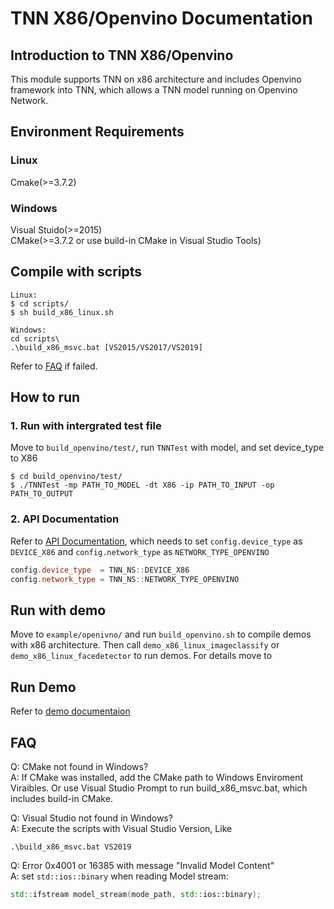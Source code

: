 # TNN X86/Openvino Documentation
## Introduction to TNN X86/Openvino
This module supports TNN on x86 architecture and includes Openvino framework into TNN, which allows a TNN model running on Openvino Network.

## Environment Requirements
### Linux
Cmake(>=3.7.2)
### Windows
Visual Stuido(>=2015)<br>
CMake(>=3.7.2 or use build-in CMake in Visual Studio Tools)

## Compile with scripts
```
Linux:
$ cd scripts/
$ sh build_x86_linux.sh

Windows:
cd scripts\
.\build_x86_msvc.bat [VS2015/VS2017/VS2019]
```
Refer to [FAQ](#FAQ) if failed.


## How to run
### 1. Run with intergrated test file
Move to ```build_openvino/test/```, run ```TNNTest``` with model, and set device_type to X86
```
$ cd build_openvino/test/
$ ./TNNTest -mp PATH_TO_MODEL -dt X86 -ip PATH_TO_INPUT -op PATH_TO_OUTPUT
```

### 2. API Documentation
Refer to [API Documentation](api_en.md), which needs to set ```config.device_type``` as ```DEVICE_X86``` and ```config.network_type``` as ```NETWORK_TYPE_OPENVINO```
```cpp
config.device_type  = TNN_NS::DEVICE_X86
config.network_type = TNN_NS::NETWORK_TYPE_OPENVINO
```

## Run with demo
Move to ```example/openivno/``` and run ```build_openvino.sh``` to compile demos with x86 architecture. Then call ```demo_x86_linux_imageclassify``` or ```demo_x86_linux_facedetector``` to run demos. For details move to 

## Run Demo
Refer to [demo documentaion](demo_en.md)

## FAQ
Q: CMake not found in Windows?<br>
A: If CMake was installed, add the CMake path to Windows Enviroment Viraibles. Or use Visual Studio Prompt to run build_x86_msvc.bat, which includes build-in CMake.

Q: Visual Studio not found in Windows?<br>
A: Execute the scripts with Visual Studio Version, Like
```
.\build_x86_msvc.bat VS2019
```

Q: Error 0x4001 or 16385 with message "Invalid Model Content"<br>
A: set `std::ios::binary` when reading Model stream:
```cpp
std::ifstream model_stream(mode_path, std::ios::binary);
```